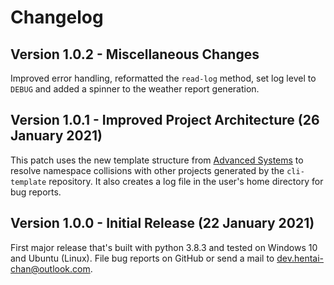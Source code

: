 # Changelog

## Version 1.0.2 - Miscellaneous Changes

Improved error handling, reformatted the `read-log` method, set log level to `DEBUG`
and added a spinner to the weather report generation.

## Version 1.0.1 - Improved Project Architecture (26 January 2021)

This patch uses the new template structure from [Advanced Systems](https://github.com/Advanced-Systems)
to resolve namespace collisions with other projects generated by the `cli-template`
repository. It also creates a log file in the user's home directory for bug reports.

## Version 1.0.0 - Initial Release (22 January 2021)

First major release that's built with python 3.8.3 and tested on Windows 10 and
Ubuntu (Linux). File bug reports on GitHub or send a mail to <dev.hentai-chan@outlook.com>.
